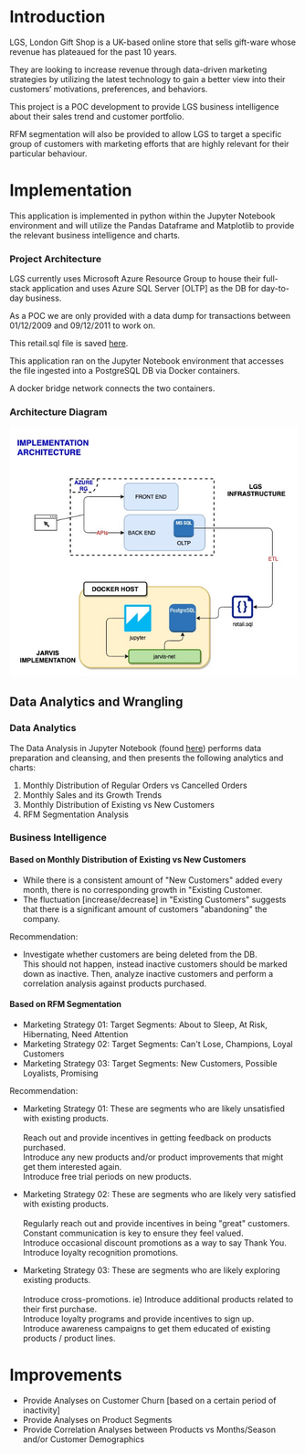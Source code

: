# Introduction
LGS, London Gift Shop is a UK-based online store that sells gift-ware
whose revenue has plateaued for the past 10 years.

They are looking to increase revenue through data-driven marketing strategies
by utilizing the latest technology to gain a better view into
their customers’ motivations, preferences, and behaviors.

This project is a POC development to provide LGS business intelligence
about their sales trend and customer portfolio.

RFM segmentation will also be provided to allow LGS
to target a specific group of customers with marketing efforts that
are highly relevant for their particular behaviour.

# Implementation
This application is implemented in python within the Jupyter Notebook environment
and will utilize the Pandas Dataframe and Matplotlib to provide the relevant business intelligence and charts.

### Project Architecture
LGS currently uses Microsoft Azure Resource Group to house their full-stack application
and uses Azure SQL Server [OLTP] as the DB for day-to-day business.

As a POC we are only provided with a data dump for transactions
between 01/12/2009 and 09/12/2011 to work on.

This retail.sql file is saved [here](./psql/retail.sql).

This application ran on the Jupyter Notebook environment that accesses   
the file ingested into a PostgreSQL DB via Docker containers.

A docker bridge network connects the two containers.

### Architecture Diagram
![Data Analytics Architecture](assets/architecture.jpg)

## Data Analytics and Wrangling
### Data Analytics
The Data Analysis in Jupyter Notebook (found [here](./retail_data_analytics_wrangling.ipynb)) performs data preparation and cleansing, and then presents the following analytics and charts:
1. Monthly Distribution of Regular Orders vs Cancelled Orders
2. Monthly Sales and its Growth Trends
3. Monthly Distribution of Existing vs New Customers
4. RFM Segmentation Analysis

### Business Intelligence
#### Based on Monthly Distribution of Existing vs New Customers
+ While there is a consistent amount of "New Customers" added every month, there is no corresponding growth in "Existing Customer.
+ The fluctuation [increase/decrease] in "Existing Customers" suggests that there is a significant amount of customers "abandoning" the company.

Recommendation:  
+ Investigate whether customers are being deleted from the DB.  
  This should not happen, instead inactive customers should be marked down as inactive.
  Then, analyze inactive customers and perform a correlation analysis against products purchased.

#### Based on RFM Segmentation
+ Marketing Strategy 01:  Target Segments:  About to Sleep, At Risk, Hibernating, Need Attention
+ Marketing Strategy 02:  Target Segments:  Can't Lose, Champions, Loyal Customers
+ Marketing Strategy 03:  Target Segments:  New Customers, Possible Loyalists, Promising

Recommendation:
- Marketing Strategy 01:  These are segments who are likely unsatisfied with existing products.
  <br/><br/>
  Reach out and provide incentives in getting feedback on products purchased.
  <br/>
  Introduce any new products and/or product improvements that might get them interested again.
  <br/>
  Introduce free trial periods on new products.
  <br/>

- Marketing Strategy 02:  These are segments who are likely very satisfied with existing products.
  <br/><br/>
  Regularly reach out and provide incentives in being "great" customers.  
  Constant communication is key to ensure they feel valued.
  <br/>
  Introduce occasional discount promotions as a way to say Thank You.
  <br/>
  Introduce loyalty recognition promotions.

- Marketing Strategy 03:  These are segments who are likely exploring existing products.
  <br/><br/>
  Introduce cross-promotions. ie) Introduce additional products related to their first purchase.
  <br/>
  Introduce loyalty programs and provide incentives to sign up.
  <br/>
  Introduce awareness campaigns to get them educated of existing products / product lines.


# Improvements
- Provide Analyses on Customer Churn [based on a certain period of inactivity]
- Provide Analyses on Product Segments
- Provide Correlation Analyses between Products vs Months/Season and/or Customer Demographics


